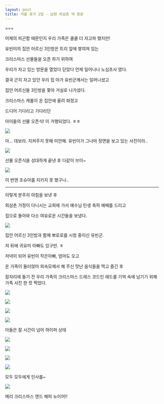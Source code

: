 ```yaml
---
layout: post
title: 겨울 휴가 2일 - 남편 외삼촌 댁 방문
---
```

===

어제의 피곤함 때문인지 우리 가족은 쿨쿨 더 자고파 했지만!

유빈이의 집안 어르신 3인방은 트리 앞에 쌓여져 있는

크리스마스 선물들을 오픈 하기 위하여

우리가 자고 있는 방문을 열었다 닫았다 언제 일어나나 노심초사 였다.

결국 곤히 자고 있던 우리 집 아가 유빈군께서는 일어나셨고

집안 어르신들 3인방을 쫓아 거실로 나가셨다.


크리스마스 캐롤이 온 집안에 울려 펴졌고

드디어 기다리고 기다리던

아이들의 선물 오픈식! 이 거행되었다. ㅎㅎ


![](http://2.bp.blogspot.com/-JIR6V3E6Qng/VKyqZkeF4II/AAAAAAAAFkQ/uH380zafe_o/s1600/20141225_091851.jpg)

아... 데보라. 지켜주지 못해 미안해. 유빈이가 그나마 정면을 보고 있는 사진이라..

![](http://3.bp.blogspot.com/-tYHBnrQAwx4/VKyqaAqnuyI/AAAAAAAAFkc/RYYA9NYpt8o/s1600/20141225_091925.jpg)

선물 오픈식을 성대하게 끝낸 후 다같이 브이~

![](http://2.bp.blogspot.com/-6HOLwnJtLZ0/VKyqZ7_5hdI/AAAAAAAAFkY/YF8whnU6zj4/s1600/20141225_091915.jpg)

이 번엔 조슈아를 지키지 못 했구나.. 

--- 

이렇게 분주히 아침을 보낸 후

외삼촌 가정이 다니시는 교회에 가서 예수님 탄생 축하 예배를 드리고

집으로 돌아와 다소 여유로운 시간들을 보냈다.


![](http://1.bp.blogspot.com/-cbtTPtAR9ZA/VKyqbPB32jI/AAAAAAAAFkk/XxSCnHQijBg/s1600/20141225_163357.jpg)

집안 어르신 3인방과 함께 뽀로로를 시청 중이신 유빈군.

저 뒤에 귀요미 아빠도 있구만. ㅎ

저녁이 되어 유빈이 작은아빠, 엄마도 오고 

온 가족이 둘러앉아 외숙모께서 해 주신 맛난 음식들을 먹고 즐긴 후

잠자리에 들기 전 우리 가족의 크리스마스 드레스 코드인 레드를 기억 속에 남기기 위해 가족 사진 한 컷 찍었다.

![](http://3.bp.blogspot.com/-HRteAOMDgwk/VKyjcvvu_hI/AAAAAAAAFhY/pIaosAoha3Y/s1600/DSC02050.JPG)


![](http://1.bp.blogspot.com/-3cze-RGXti0/VKyjiJiKYII/AAAAAAAAFhw/3GCy-zXxGQ4/s1600/DSC02053.JPG)


![](http://2.bp.blogspot.com/-LnMtqjJ_eDk/VKyjiv1B2FI/AAAAAAAAFh0/vOknIy98NUU/s1600/DSC02054.JPG)


![](http://2.bp.blogspot.com/-nKG3UpxSg90/VKylDR3b4ZI/AAAAAAAAFjM/BXr8QN93Yqg/s1600/DSC02053-SMILE.jpg)

아들은 잘 시간이 넘어 하이퍼 상태

![](http://3.bp.blogspot.com/-H2SKD17oq8Y/VKyji477SOI/AAAAAAAAFh4/rHn9gQ7uizs/s1600/DSC02055.JPG)


![](http://4.bp.blogspot.com/-I-RPUebjg1w/VKyjmwvWMzI/AAAAAAAAFiE/55MX1mfQ9Mk/s1600/DSC02056.JPG)


![](http://4.bp.blogspot.com/-RMeTyG-h5M0/VKyjnlI5VHI/AAAAAAAAFiQ/pCAlluXAjT4/s1600/DSC02057.JPG)


![](http://1.bp.blogspot.com/-0pClpnh7izk/VKyjs3GUK5I/AAAAAAAAFik/nemUmojzHdQ/s1600/DSC02060.JPG)

모두 모두에게 인사를~ 

![](http://1.bp.blogspot.com/-f8nlfTqGajI/VKyk7coPZhI/AAAAAAAAFjE/6Gb_WOx-8i0/s1600/DSC02053-MOTION.gif)

메리 크리스마스 앤드 해피 뉴이어!!



